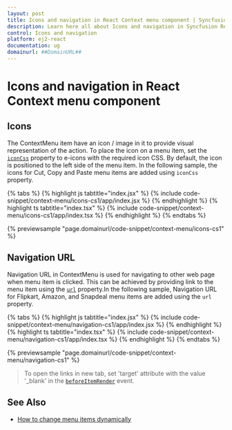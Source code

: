 ```yaml
---
layout: post
title: Icons and navigation in React Context menu component | Syncfusion
description: Learn here all about Icons and navigation in Syncfusion React Context menu component of Syncfusion Essential JS 2 and more.
control: Icons and navigation 
platform: ej2-react
documentation: ug
domainurl: ##DomainURL##
---
```


# Icons and navigation in React Context menu component

## Icons

The ContextMenu item have an icon / image in it to provide visual representation of the action. To place the icon on a menu item, set the [`iconCss`](https://ej2.syncfusion.com/react/documentation/api/context-menu/menuItemModel#iconcss) property to e-icons with the required icon CSS. By default, the icon is positioned to the left side of the menu item. In the following sample, the icons for Cut, Copy and Paste menu items are added using `iconCss` property.

{% tabs %}
{% highlight js tabtitle="index.jsx" %}
{% include code-snippet/context-menu/icons-cs1/app/index.jsx %}
{% endhighlight %}
{% highlight ts tabtitle="index.tsx" %}
{% include code-snippet/context-menu/icons-cs1/app/index.tsx %}
{% endhighlight %}
{% endtabs %}

 {% previewsample "page.domainurl/code-snippet/context-menu/icons-cs1" %}

## Navigation URL

Navigation URL in ContextMenu is used for navigating to other web page when menu item is clicked. This can be achieved by providing link to the menu item using the [`url`](https://ej2.syncfusion.com/react/documentation/api/context-menu/menuItemModel#url) property.In the following sample, Navigation URL for Flipkart, Amazon, and Snapdeal menu items are added using the `url` property.

{% tabs %}
{% highlight js tabtitle="index.jsx" %}
{% include code-snippet/context-menu/navigation-cs1/app/index.jsx %}
{% endhighlight %}
{% highlight ts tabtitle="index.tsx" %}
{% include code-snippet/context-menu/navigation-cs1/app/index.tsx %}
{% endhighlight %}
{% endtabs %}

 {% previewsample "page.domainurl/code-snippet/context-menu/navigation-cs1" %}

> To open the links in new tab, set 'target' attribute with the value '_blank' in the
[`beforeItemRender`](https://ej2.syncfusion.com/react/documentation/api/context-menu#beforeitemrender) event.

## See Also

* [How to change menu items dynamically](./how-to/change-menu-items-dynamically)
